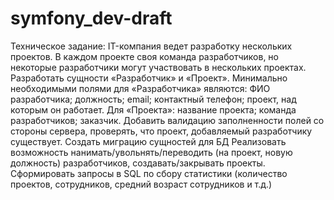 ﻿# symfony_dev-draft
Техническое задание:
IT-компания ведет разработку нескольких проектов. В каждом проекте своя команда разработчиков, но некоторые разработчики могут участвовать в нескольких проектах.
Разработать сущности «Разработчик» и «Проект». Минимально необходимыми полями для «Разработчика» являются:
ФИО разработчика;
должность;
email;
контактный телефон;
проект, над которым он работает.
Для «Проекта»:
название проекта;
команда разработчиков;
заказчик.
Добавить валидацию заполненности полей со стороны сервера, проверять, что проект, добавляемый разработчику существует.
Создать миграцию сущностей для БД
Реализовать возможность нанимать/увольнять/переводить (на проект, новую должность) разработчиков, создавать/закрывать проекты.
Сформировать запросы в SQL по сбору статистики (количество проектов, сотрудников, средний возраст сотрудников и т.д.)
